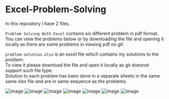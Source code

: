 # Excel-Problem-Solving

In this repository I have 2 files.<br>


`Problem Solving With Excel` contains six different problem in pdf format.<br>You can view the problems below or by downloading the file and opening it locally as there are some problems in viewing pdf on git.<br>


`problem-solution.xlsx` is an excel file which contains my solutions to the problem.<br>To view it please download the file and open it locally as git doesnot support such file type.<br>Solution to each problem has been done in a separate sheets in the same same xlsx file and are in same sequence as the problems. 

![image](https://user-images.githubusercontent.com/83903942/125126031-3b95bb80-e11a-11eb-9ca5-0adeee6632e3.png)
![image](https://user-images.githubusercontent.com/83903942/125126374-bbbc2100-e11a-11eb-98bf-ef544a96b02f.png)
![image](https://user-images.githubusercontent.com/83903942/125126387-c1196b80-e11a-11eb-8a9f-444cd6a35f6c.png)
![image](https://user-images.githubusercontent.com/83903942/125126421-ce365a80-e11a-11eb-8f89-e948855f3b7d.png)
![image](https://user-images.githubusercontent.com/83903942/125126432-d2627800-e11a-11eb-8602-3127afca9af0.png)
![image](https://user-images.githubusercontent.com/83903942/125126442-d5f5ff00-e11a-11eb-9877-eed1fb0d5f5c.png)
![image](https://user-images.githubusercontent.com/83903942/125126456-d9898600-e11a-11eb-9190-33826571a5b8.png)
